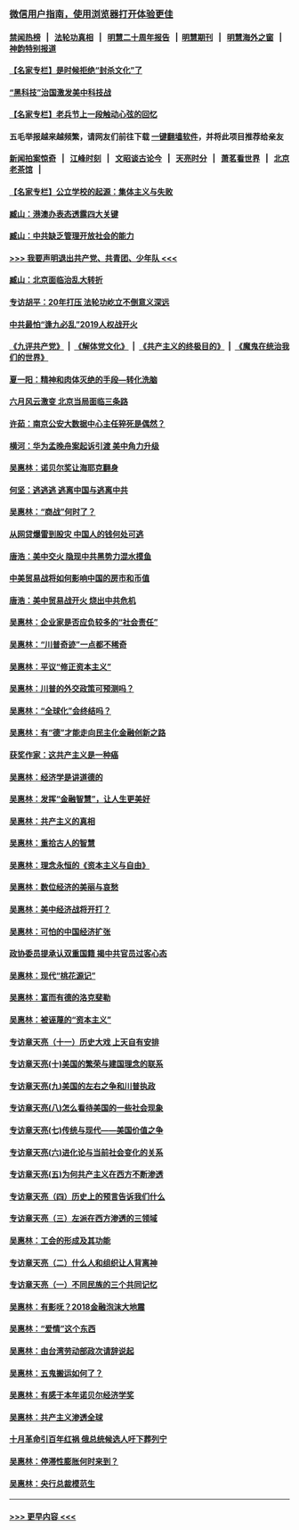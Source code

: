 ### [微信用户指南，使用浏览器打开体验更佳](https://github.com/gfw-breaker/banned-news1/blob/master/indexes/wechat-guide.md?t=0)
#### [禁闻热榜](热点新闻.md?t=0)  &nbsp;&nbsp;|&nbsp;&nbsp; [法轮功真相](https://github.com/gfw-breaker/truth/blob/master/README.md?t=0) &nbsp;&nbsp;|&nbsp;&nbsp; [明慧二十周年报告](https://github.com/gfw-breaker/mh-reports/blob/master/README.md?t=0) &nbsp;&nbsp;|&nbsp;&nbsp;[明慧期刊](https://github.com/gfw-breaker/mh-qikan) &nbsp;&nbsp;|&nbsp;&nbsp; [明慧海外之窗](https://github.com/gfw-breaker/mh-news/blob/master/README.md?t=0) &nbsp;&nbsp;|&nbsp;&nbsp; [神韵特别报道](https://github.com/gfw-breaker/mh-news/blob/master/shenyun.md?t=0)
#### [【名家专栏】是时候拒绝“封杀文化”了](../pages/nsc423/n11814093.md?t=02131655) 
#### [“黑科技”治国激发美中科技战](../pages/nsc423/n11638056.md?t=02131655) 
#### [【名家专栏】老兵节上一段触动心弦的回忆](../pages/nsc423/n11646016.md?t=02131655) 
#### 五毛举报越来越频繁，请网友们前往下载 [一键翻墙软件](https://github.com/gfw-breaker/ssr-accounts)，并将此项目推荐给亲友
#### [新闻拍案惊奇](https://github.com/gfw-breaker/banned-news1/blob/master/pages/link4.md) &nbsp;&nbsp;|&nbsp;&nbsp; [江峰时刻](https://github.com/gfw-breaker/banned-news1/blob/master/pages/link4.md) &nbsp;&nbsp;|&nbsp;&nbsp; [文昭谈古论今](https://github.com/gfw-breaker/banned-news1/blob/master/pages/link4.md) &nbsp;&nbsp;|&nbsp;&nbsp; [天亮时分](https://github.com/gfw-breaker/banned-news1/blob/master/pages/link4.md) &nbsp;&nbsp;|&nbsp;&nbsp; [萧茗看世界](https://github.com/gfw-breaker/banned-news1/blob/master/pages/link4.md) &nbsp;&nbsp;|&nbsp;&nbsp; [北京老茶馆](https://github.com/gfw-breaker/banned-news1/blob/master/pages/link4.md) &nbsp;&nbsp;|&nbsp;&nbsp; 
#### [【名家专栏】公立学校的起源：集体主义与失败](../pages/nsc423/n11601833.md?t=02131655) 
#### [臧山：港澳办表态透露四大关键](../pages/nsc423/n11421628.md?t=02131655) 
#### [臧山：中共缺乏管理开放社会的能力](../pages/nsc423/n11407457.md?t=02131655) 
#### [>>> 我要声明退出共产党、共青团、少年队 <<<](https://github.com/begood0513/goodnews/blob/master/quit/letter.md) 
#### [臧山：北京面临治乱大转折](../pages/nsc423/n11406895.md?t=02131655) 
#### [专访胡平：20年打压 法轮功屹立不倒意义深远](../pages/nsc423/n11398800.md?t=02131655) 
#### [中共最怕“逢九必乱”2019人权战开火](../pages/nsc423/n11385248.md?t=02131655) 
#### [《九评共产党》](https://github.com/begood0513/9ping.md/blob/master/README.md) &nbsp;|&nbsp; [《解体党文化》](../../../../jtdwh.md/blob/master/README.md)  &nbsp;|&nbsp; [《共产主义的终极目的》](../../../../gczydzjmd.md/blob/master/README.md) &nbsp;|&nbsp; [《魔鬼在统治我们的世界》](../../../../mgztzwmdsj.md/blob/master/README.md) 
#### [夏一阳：精神和肉体灭绝的手段—转化洗脑](../pages/nsc423/n11368250.md?t=02131655) 
#### [六月风云激变 北京当局面临三条路](../pages/nsc423/n11313668.md?t=02131655) 
#### [许茹：南京公安大数据中心主任猝死是偶然？](../pages/nsc423/n11064744.md?t=02131655) 
#### [横河：华为孟晚舟案起诉引渡 美中角力升级](../pages/nsc423/n11027230.md?t=02131655) 
#### [吴惠林：诺贝尔奖让海耶克翻身](../pages/nsc423/n10890049.md?t=02131655) 
#### [何坚：逃逃逃 逃离中国与逃离中共](../pages/nsc423/n10592891.md?t=02131655) 
#### [吴惠林：“商战”何时了？](../pages/nsc423/n10573558.md?t=02131655) 
#### [从网贷爆雷到股灾 中国人的钱何处可逃](../pages/nsc423/n10572800.md?t=02131655) 
#### [唐浩：美中交火 隐现中共黑势力混水摸鱼](../pages/nsc423/n10544040.md?t=02131655) 
#### [中美贸易战将如何影响中国的房市和币值](../pages/nsc423/n10543697.md?t=02131655) 
#### [唐浩：美中贸易战开火 烧出中共危机](../pages/nsc423/n10540126.md?t=02131655) 
#### [吴惠林：企业家是否应负较多的“社会责任”](../pages/nsc423/n10535022.md?t=02131655) 
#### [吴惠林：“川普奇迹”一点都不稀奇](../pages/nsc423/n10512808.md?t=02131655) 
#### [吴惠林：平议“修正资本主义”](../pages/nsc423/n10495724.md?t=02131655) 
#### [吴惠林：川普的外交政策可预测吗？](../pages/nsc423/n10462387.md?t=02131655) 
#### [吴惠林：“全球化”会终结吗？](../pages/nsc423/n10452838.md?t=02131655) 
#### [吴惠林：有“德”才能走向民主化金融创新之路](../pages/nsc423/n10432292.md?t=02131655) 
#### [获奖作家：这共产主义是一种癌](../pages/nsc423/n10431541.md?t=02131655) 
#### [吴惠林：经济学是讲道德的](../pages/nsc423/n10398014.md?t=02131655) 
#### [吴惠林：发挥“金融智慧”，让人生更美好](../pages/nsc423/n10375019.md?t=02131655) 
#### [吴惠林：共产主义的真相](../pages/nsc423/n10351394.md?t=02131655) 
#### [吴惠林：重拾古人的智慧](../pages/nsc423/n10337691.md?t=02131655) 
#### [吴惠林：理念永恒的《资本主义与自由》](../pages/nsc423/n10316274.md?t=02131655) 
#### [吴惠林：数位经济的美丽与哀愁](../pages/nsc423/n10292946.md?t=02131655) 
#### [吴惠林：美中经济战将开打？](../pages/nsc423/n10258825.md?t=02131655) 
#### [吴惠林：可怕的中国经济扩张](../pages/nsc423/n10219147.md?t=02131655) 
#### [政协委员提承认双重国籍 揭中共官员过客心态](../pages/nsc423/n10208809.md?t=02131655) 
#### [吴惠林：现代“桃花源记”](../pages/nsc423/n10185234.md?t=02131655) 
#### [吴惠林：富而有德的洛克斐勒](../pages/nsc423/n10142264.md?t=02131655) 
#### [吴惠林：被诬蔑的“资本主义”](../pages/nsc423/n10124816.md?t=02131655) 
#### [专访章天亮（十一）历史大戏 上天自有安排](../pages/nsc423/n10094905.md?t=02131655) 
#### [专访章天亮(十)美国的繁荣与建国理念的联系](../pages/nsc423/n10094899.md?t=02131655) 
#### [专访章天亮(九)美国的左右之争和川普执政](../pages/nsc423/n10094889.md?t=02131655) 
#### [专访章天亮(八)怎么看待美国的一些社会现象](../pages/nsc423/n10094857.md?t=02131655) 
#### [专访章天亮(七)传统与现代——美国价值之争](../pages/nsc423/n10093140.md?t=02131655) 
#### [专访章天亮(六)进化论与当前社会变化的关系](../pages/nsc423/n10092036.md?t=02131655) 
#### [专访章天亮(五)为何共产主义在西方不断渗透](../pages/nsc423/n10083620.md?t=02131655) 
#### [专访章天亮（四）历史上的预言告诉我们什么](../pages/nsc423/n10083606.md?t=02131655) 
#### [专访章天亮（三）左派在西方渗透的三领域](../pages/nsc423/n10081115.md?t=02131655) 
#### [吴惠林：工会的形成及其功能](../pages/nsc423/n10080633.md?t=02131655) 
#### [专访章天亮（二）什么人和组织让人背离神](../pages/nsc423/n10076637.md?t=02131655) 
#### [专访章天亮（一）不同民族的三个共同记忆](../pages/nsc423/n10074188.md?t=02131655) 
#### [吴惠林：有影呒？2018金融泡沫大地震](../pages/nsc423/n10040534.md?t=02131655) 
#### [吴惠林：“爱情”这个东西](../pages/nsc423/n10019423.md?t=02131655) 
#### [吴惠林：由台湾劳动部政次请辞说起](../pages/nsc423/n9979679.md?t=02131655) 
#### [吴惠林：五鬼搬运如何了？](../pages/nsc423/n9925338.md?t=02131655) 
#### [吴惠林：有感于本年诺贝尔经济学奖](../pages/nsc423/n9871883.md?t=02131655) 
#### [吴惠林：共产主义渗透全球](../pages/nsc423/n9812748.md?t=02131655) 
#### [十月革命引百年红祸 俄总统候选人吁下葬列宁](../pages/nsc423/n9810182.md?t=02131655) 
#### [吴惠林：停滞性膨胀何时来到？](../pages/nsc423/n9764136.md?t=02131655) 
#### [吴惠林：央行总裁模范生](../pages/nsc423/n9728134.md?t=02131655) 

----
#### [ >>> 更早内容 <<< ](../indexes/nsc423-earlier.md)
